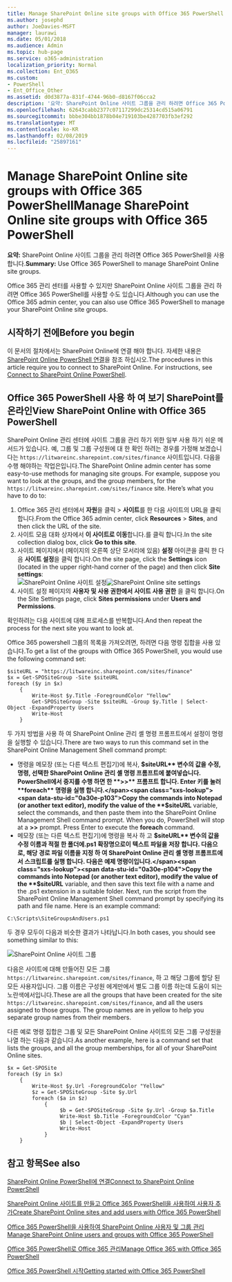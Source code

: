 ```yaml
---
title: Manage SharePoint Online site groups with Office 365 PowerShell
ms.author: josephd
author: JoeDavies-MSFT
manager: laurawi
ms.date: 05/01/2018
ms.audience: Admin
ms.topic: hub-page
ms.service: o365-administration
localization_priority: Normal
ms.collection: Ent_O365
ms.custom:
- PowerShell
- Ent_Office_Other
ms.assetid: d0d3877a-831f-4744-96b0-d8167f06cca2
description: '요약: SharePoint Online 사이트 그룹을 관리 하려면 Office 365 PowerShell를 사용 합니다.'
ms.openlocfilehash: 62643cabb2377c07117299dc25314cd515a06791
ms.sourcegitcommit: bbbe304bb1878b04e719103be4287703fb3ef292
ms.translationtype: MT
ms.contentlocale: ko-KR
ms.lasthandoff: 02/08/2019
ms.locfileid: "25897161"
---
```

# <a name="manage-sharepoint-online-site-groups-with-office-365-powershell"></a><span data-ttu-id="0a30e-103">Manage SharePoint Online site groups with Office 365 PowerShell</span><span class="sxs-lookup"><span data-stu-id="0a30e-103">Manage SharePoint Online site groups with Office 365 PowerShell</span></span>

 <span data-ttu-id="0a30e-104">**요약:** SharePoint Online 사이트 그룹을 관리 하려면 Office 365 PowerShell을 사용 합니다.</span><span class="sxs-lookup"><span data-stu-id="0a30e-104">**Summary:** Use Office 365 PowerShell to manage SharePoint Online site groups.</span></span>
  
<span data-ttu-id="0a30e-105">Office 365 관리 센터를 사용할 수 있지만 SharePoint Online 사이트 그룹을 관리 하려면 Office 365 PowerShell를 사용할 수도 있습니다.</span><span class="sxs-lookup"><span data-stu-id="0a30e-105">Although you can use the Office 365 admin center, you can also use Office 365 PowerShell to manage your SharePoint Online site groups.</span></span>

## <a name="before-you-begin"></a><span data-ttu-id="0a30e-106">시작하기 전에</span><span class="sxs-lookup"><span data-stu-id="0a30e-106">Before you begin</span></span>

<span data-ttu-id="0a30e-p101">이 문서의 절차에서는 SharePoint Online에 연결 해야 합니다. 자세한 내용은 [SharePoint Online PowerShell 연결](https://docs.microsoft.com/en-us/powershell/sharepoint/sharepoint-online/connect-sharepoint-online?view=sharepoint-ps)을 참조 하십시오.</span><span class="sxs-lookup"><span data-stu-id="0a30e-p101">The procedures in this article require you to connect to SharePoint Online. For instructions, see [Connect to SharePoint Online PowerShell](https://docs.microsoft.com/en-us/powershell/sharepoint/sharepoint-online/connect-sharepoint-online?view=sharepoint-ps).</span></span>

## <a name="view-sharepoint-online-with-office-365-powershell"></a><span data-ttu-id="0a30e-109">Office 365 PowerShell 사용 하 여 보기 SharePoint를 온라인</span><span class="sxs-lookup"><span data-stu-id="0a30e-109">View SharePoint Online with Office 365 PowerShell</span></span>

<span data-ttu-id="0a30e-p102">SharePoint Online 관리 센터에 사이트 그룹을 관리 하기 위한 일부 사용 하기 쉬운 메서드가 있습니다. 예, 그룹 및 그룹 구성원에 대 한 확인 하려는 경우를 가정해 보겠습니다는 `https://litwareinc.sharepoint.com/sites/finance` 사이트입니다. 다음을 수행 해야하는 작업은입니다.</span><span class="sxs-lookup"><span data-stu-id="0a30e-p102">The SharePoint Online admin center has some easy-to-use methods for managing site groups. For example, suppose you want to look at the groups, and the group members, for the `https://litwareinc.sharepoint.com/sites/finance` site. Here’s what you have to do to:</span></span>

1. <span data-ttu-id="0a30e-113">Office 365 관리 센터에서 **자원**을 클릭 > **사이트**를 한 다음 사이트의 URL을 클릭 합니다.</span><span class="sxs-lookup"><span data-stu-id="0a30e-113">From the Office 365 admin center, click **Resources** > **Sites**, and then click the URL of the site.</span></span>
2. <span data-ttu-id="0a30e-114">사이트 모음 대화 상자에서 **이 사이트로 이동**합니다.를 클릭 합니다.</span><span class="sxs-lookup"><span data-stu-id="0a30e-114">In the site collection dialog box, click **Go to this site**.</span></span>
3. <span data-ttu-id="0a30e-115">사이트 페이지에서 (페이지의 오른쪽 상단 모서리에 있음) **설정** 아이콘을 클릭 한 다음 **사이트 설정**을 클릭 합니다.</span><span class="sxs-lookup"><span data-stu-id="0a30e-115">On the site page, click the **Settings** icon (located in the upper right-hand corner of the page) and then click **Site settings**:</span></span><br/>
<span data-ttu-id="0a30e-116">![SharePoint Online 사이트 설정](media/spo-site-settings.png)</span><span class="sxs-lookup"><span data-stu-id="0a30e-116">![SharePoint Online site settings](media/spo-site-settings.png)</span></span><br/>
4. <span data-ttu-id="0a30e-117">사이트 설정 페이지의 **사용자 및 사용 권한에서** **사이트 사용 권한** 을 클릭 합니다.</span><span class="sxs-lookup"><span data-stu-id="0a30e-117">On the Site Settings page, click **Sites permissions** under **Users and Permissions**.</span></span>

<span data-ttu-id="0a30e-118">확인하려는 다음 사이트에 대해 프로세스를 반복합니다.</span><span class="sxs-lookup"><span data-stu-id="0a30e-118">And then repeat the process for the next site you want to look at.</span></span>

<span data-ttu-id="0a30e-119">Office 365 powershell 그룹의 목록을 가져오려면, 하려면 다음 명령 집합을 사용 있습니다.</span><span class="sxs-lookup"><span data-stu-id="0a30e-119">To get a list of the groups with Office 365 PowerShell, you would use the following command set:</span></span>

```
$siteURL = "https://litwareinc.sharepoint.com/sites/finance"
$x = Get-SPOSiteGroup -Site $siteURL
foreach ($y in $x)
    {
        Write-Host $y.Title -ForegroundColor "Yellow"
        Get-SPOSiteGroup -Site $siteURL -Group $y.Title | Select-Object -ExpandProperty Users
        Write-Host
    }
```

<span data-ttu-id="0a30e-120">두 가지 방법을 사용 하 여 SharePoint Online 관리 셸 명령 프롬프트에서 설정이 명령을 실행할 수 있습니다.</span><span class="sxs-lookup"><span data-stu-id="0a30e-120">There are two ways to run this command set in the SharePoint Online Management Shell command prompt:</span></span>

- <span data-ttu-id="0a30e-p103">명령을 메모장 (또는 다른 텍스트 편집기)에 복사, **$siteURL** 변수의 값을 수정, 명령, 선택한 SharePoint Online 관리 셸 명령 프롬프트에 붙여넣습니다. PowerShell에서 중지를 수행 하면 한 **>>** 프롬프트 합니다. Enter 키를 눌러 **foreach** 명령을 실행 합니다.</span><span class="sxs-lookup"><span data-stu-id="0a30e-p103">Copy the commands into Notepad (or another text editor), modify the value of the **$siteURL** variable, select the commands, and then paste them into the SharePoint Online Management Shell command prompt. When you do, PowerShell will stop at a **>>** prompt. Press Enter to execute the **foreach** command.</span></span><br/>
- <span data-ttu-id="0a30e-p104">메모장 (또는 다른 텍스트 편집기)에 명령을 복사 하 고 **$siteURL** 변수의 값을 수정 이름과 적절 한 폴더에.ps1 확장명으로이 텍스트 파일을 저장 합니다. 다음으로, 해당 경로 파일 이름을 지정 하 여 SharePoint Online 관리 셸 명령 프롬프트에서 스크립트를 실행 합니다. 다음은 예제 명령이입니다.</span><span class="sxs-lookup"><span data-stu-id="0a30e-p104">Copy the commands into Notepad (or another text editor), modify the value of the **$siteURL** variable, and then save this text file with a name and the .ps1 extension in a suitable folder. Next, run the script from the SharePoint Online Management Shell command prompt by specifying its path and file name. Here is an example command:</span></span>

```
C:\Scripts\SiteGroupsAndUsers.ps1
```

<span data-ttu-id="0a30e-127">두 경우 모두이 다음과 비슷한 결과가 나타납니다.</span><span class="sxs-lookup"><span data-stu-id="0a30e-127">In both cases, you should see something similar to this:</span></span>

![SharePoint Online 사이트 그룹](media/SPO-site-groups.png)

<span data-ttu-id="0a30e-p105">다음은 사이트에 대해 만들어진 모든 그룹 `https://litwareinc.sharepoint.com/sites/finance`, 하 고 해당 그룹에 할당 된 모든 사용자입니다. 그룹 이름은 구성원 에게만에서 별도 그룹 이름 하는데 도움이 되는 노란색에서입니다.</span><span class="sxs-lookup"><span data-stu-id="0a30e-p105">These are all the groups that have been created for the site `https://litwareinc.sharepoint.com/sites/finance`, and all the users assigned to those groups. The group names are in yellow to help you separate group names from their members.</span></span>

<span data-ttu-id="0a30e-131">다른 예로 명령 집합은 그룹 및 모든 SharePoint Online 사이트의 모든 그룹 구성원을 나열 하는 다음과 같습니다.</span><span class="sxs-lookup"><span data-stu-id="0a30e-131">As another example, here is a command set that lists the groups, and all the group memberships, for all of your SharePoint Online sites.</span></span>

```
$x = Get-SPOSite
foreach ($y in $x)
    {
        Write-Host $y.Url -ForegroundColor "Yellow"
        $z = Get-SPOSiteGroup -Site $y.Url
        foreach ($a in $z)
            {
                 $b = Get-SPOSiteGroup -Site $y.Url -Group $a.Title 
                 Write-Host $b.Title -ForegroundColor "Cyan"
                 $b | Select-Object -ExpandProperty Users
                 Write-Host
            }
    }
```
    
## <a name="see-also"></a><span data-ttu-id="0a30e-132">참고 항목</span><span class="sxs-lookup"><span data-stu-id="0a30e-132">See also</span></span>

[<span data-ttu-id="0a30e-133">SharePoint Online PowerShell에 연결</span><span class="sxs-lookup"><span data-stu-id="0a30e-133">Connect to SharePoint Online PowerShell</span></span>](https://docs.microsoft.com/powershell/sharepoint/sharepoint-online/connect-sharepoint-online?view=sharepoint-ps)

[<span data-ttu-id="0a30e-134">SharePoint Online 사이트를 만들고 Office 365 PowerShell을 사용하여 사용자 추가</span><span class="sxs-lookup"><span data-stu-id="0a30e-134">Create SharePoint Online sites and add users with Office 365 PowerShell</span></span>](create-sharepoint-sites-and-add-users-with-powershell.md)

[<span data-ttu-id="0a30e-135">Office 365 PowerShell을 사용하여 SharePoint Online 사용자 및 그룹 관리</span><span class="sxs-lookup"><span data-stu-id="0a30e-135">Manage SharePoint Online users and groups with Office 365 PowerShell</span></span>](manage-sharepoint-users-and-groups-with-powershell.md)

[<span data-ttu-id="0a30e-136">Office 365 PowerShell로 Office 365 관리</span><span class="sxs-lookup"><span data-stu-id="0a30e-136">Manage Office 365 with Office 365 PowerShell</span></span>](manage-office-365-with-office-365-powershell.md)
  
[<span data-ttu-id="0a30e-137">Office 365 PowerShell 시작</span><span class="sxs-lookup"><span data-stu-id="0a30e-137">Getting started with Office 365 PowerShell</span></span>](getting-started-with-office-365-powershell.md)

